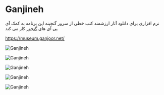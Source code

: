 # Ganjineh
 نرم افزاری برای دانلود آثار ارزشمند کتب خطی از سرور گنجینه
این برنامه به کمک آی پی آی های [گنجور](https://ganjgah.ir/) کار می کند

https://museum.ganjoor.net/

![Ganjineh](https://raw.githubusercontent.com/ghost1372/Ganjineh/master/Ganjineh/Resources/Ganjineh1.png)

![Ganjineh](https://raw.githubusercontent.com/ghost1372/Ganjineh/master/Ganjineh/Resources/Ganjineh2.png)

![Ganjineh](https://raw.githubusercontent.com/ghost1372/Ganjineh/master/Ganjineh/Resources/Ganjineh3.png)

![Ganjineh](https://raw.githubusercontent.com/ghost1372/Ganjineh/master/Ganjineh/Resources/Ganjineh4.png)

![Ganjineh](https://raw.githubusercontent.com/ghost1372/Ganjineh/master/Ganjineh/Resources/Ganjineh5.png)

